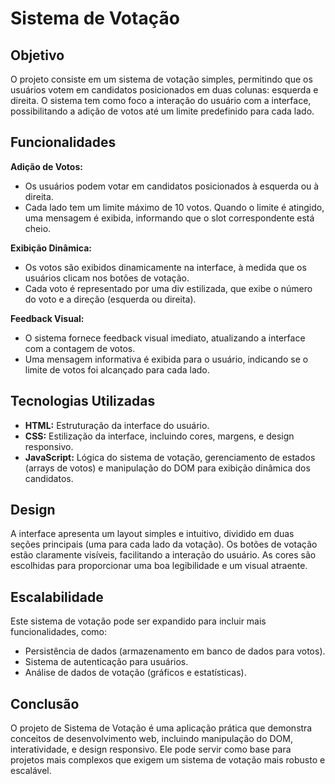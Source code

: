 # Sistema de Votação

## Objetivo
O projeto consiste em um sistema de votação simples, permitindo que os usuários votem em candidatos posicionados em duas colunas: esquerda e direita. O sistema tem como foco a interação do usuário com a interface, possibilitando a adição de votos até um limite predefinido para cada lado.

## Funcionalidades
 **Adição de Votos:**
   - Os usuários podem votar em candidatos posicionados à esquerda ou à direita.
   - Cada lado tem um limite máximo de 10 votos. Quando o limite é atingido, uma mensagem é exibida, informando que o slot correspondente está cheio.

 **Exibição Dinâmica:**
   - Os votos são exibidos dinamicamente na interface, à medida que os usuários clicam nos botões de votação.
   - Cada voto é representado por uma div estilizada, que exibe o número do voto e a direção (esquerda ou direita).

 **Feedback Visual:**
   - O sistema fornece feedback visual imediato, atualizando a interface com a contagem de votos.
   - Uma mensagem informativa é exibida para o usuário, indicando se o limite de votos foi alcançado para cada lado.

## Tecnologias Utilizadas
- **HTML:** Estruturação da interface do usuário.
- **CSS:** Estilização da interface, incluindo cores, margens, e design responsivo.
- **JavaScript:** Lógica do sistema de votação, gerenciamento de estados (arrays de votos) e manipulação do DOM para exibição dinâmica dos candidatos.

## Design
A interface apresenta um layout simples e intuitivo, dividido em duas seções principais (uma para cada lado da votação). Os botões de votação estão claramente visíveis, facilitando a interação do usuário. As cores são escolhidas para proporcionar uma boa legibilidade e um visual atraente.

## Escalabilidade
Este sistema de votação pode ser expandido para incluir mais funcionalidades, como:
- Persistência de dados (armazenamento em banco de dados para votos).
- Sistema de autenticação para usuários.
- Análise de dados de votação (gráficos e estatísticas).

## Conclusão
O projeto de Sistema de Votação é uma aplicação prática que demonstra conceitos de desenvolvimento web, incluindo manipulação do DOM, interatividade, e design responsivo. Ele pode servir como base para projetos mais complexos que exigem um sistema de votação mais robusto e escalável.
